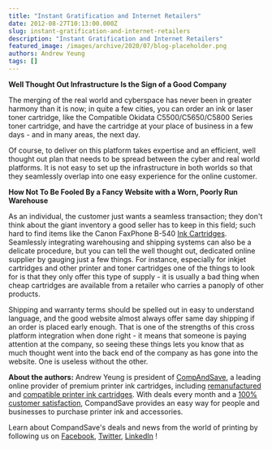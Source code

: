 ```yaml
---
title: "Instant Gratification and Internet Retailers"
date: 2012-08-27T10:13:00.000Z
slug: instant-gratification-and-internet-retailers
description: "Instant Gratification and Internet Retailers"
featured_image: /images/archive/2020/07/blog-placeholder.png
authors: Andrew Yeung
tags: []
---
```


**Well Thought Out Infrastructure Is the Sign of a Good Company**

The merging of the real world and cyberspace has never been in greater harmony than it is now; in quite a few cities, you can order an ink or laser toner cartridge, like the Compatible Okidata C5500/C5650/C5800 Series toner cartridge, and have the cartridge at your place of business in a few days - and in many areas, the next day.

Of course, to deliver on this platform takes expertise and an efficient, well thought out plan that needs to be spread between the cyber and real world platforms. It is not easy to set up the infrastructure in both worlds so that they seamlessly overlap into one easy experience for the online customer.

**How Not To Be Fooled By a Fancy Website with a Worn, Poorly Run Warehouse**

As an individual, the customer just wants a seamless transaction; they don't think about the giant inventory a good seller has to keep in this field; such hard to find items like the Canon FaxPhone B-540 [Ink Cartridges](https://www.compandsave.com/). Seamlessly integrating warehousing and shipping systems can also be a delicate procedure, but you can tell the well thought out, dedicated online supplier by gauging just a few things. For instance, especially for inkjet cartridges and other printer and toner cartridges one of the things to look for is that they only offer this type of supply - it is usually a bad thing when cheap cartridges are available from a retailer who carries a panoply of other products.

Shipping and warranty terms should be spelled out in easy to understand language, and the good website almost always offer same day shipping if an order is placed early enough. That is one of the strengths of this cross platform integration when done right - it means that someone is paying attention at the company, so seeing these things lets you know that as much thought went into the back end of the company as has gone into the website. One is useless without the other. 

  
**About the authors:** Andrew Yeung is president of [CompAndSave](https://www.compandsave.com/), a leading online provider of premium printer ink cartridges, including [remanufactured](https://www.compandsave.com/help) and [compatible printer ink cartridges](https://www.compandsave.com/help). With deals every month and a [100% customer satisfaction](https://www.compandsave.com/help), CompandSave provides an easy way for people and businesses to purchase printer ink and accessories.

Learn about CompandSave's deals and news from the world of printing by following us on [Facebook](https://www.facebook.com/compandsave.ink), [Twitter](https://twitter.com/compandsave), [LinkedIn](https://www.linkedin.com) !